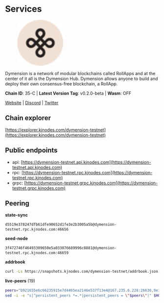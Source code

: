 # Services

<figure><img src="https://raw.githubusercontent.com/kj89/cosmos-images/main/logos/dymension.png" width="150" alt=""><figcaption></figcaption></figure>

Dymension is a network of modular blockchains called RollApps  and at the center of it all is the Dymension Hub. Dymension  allows anyone to build and deploy their own consensus-free blockchain, a RollApp.

**Chain ID**: 35-C | **Latest Version Tag**: v0.2.0-beta | **Wasm**: OFF

[Website](https://dymension.xyz/) | [Discord](https://discord.gg/dymension) | [Twitter](https://twitter.com/dymensionXYZ)




## Chain explorer
[https://explorer.kjnodes.com/dymension-testnet](https://explorer.kjnodes.com/dymension-testnet)

## Public endpoints

* api: [https://dymension-testnet.api.kjnodes.com](https://dymension-testnet.api.kjnodes.com)
* rpc: [https://dymension-testnet.rpc.kjnodes.com](https://dymension-testnet.rpc.kjnodes.com)
* grpc: [https://dymension-testnet.grpc.kjnodes.com](https://dymension-testnet.grpc.kjnodes.com)

## Peering

**state-sync**

```text
d5519e378247dfb61dfe90652d1fe3e2b3005a5b@dymension-testnet.rpc.kjnodes.com:46656
```

**seed-node**

```text
3f472746f46493309650e5a033076689996c8881@dymension-testnet.rpc.kjnodes.com:46659
```

**addrbook**
```bash
curl -Ls https://snapshots.kjnodes.com/dymension-testnet/addrbook.json > $HOME/.dymension/config/addrbook.json
```

**live-peers** (19)
```bash
peers="b921655e6c66235915e7d4465ea2146e537f13e4@167.235.6.228:26636,9e1ea4938f0112c1477827344e2f9d0792710575@185.252.232.189:30656,d5519e378247dfb61dfe90652d1fe3e2b3005a5b@65.109.68.190:46656,adf394846dc942b1fd03f6e310eda60b5eda7848@195.201.197.4:32656,43426e98064694d407b2165fb24d52980d38f1c9@88.99.3.158:20556,eb524a9ed0e080ec4fa9a21df3f5f56e94e0e811@51.89.7.235:26652,af97c76448e6a5d7671c6523f38fc48cc7273da7@217.76.59.46:26656,b473a649e58b49bc62b557e94d35a2c8c0ee9375@95.214.53.46:36656,ee2fa87279bc626f9c979093389bd1d6568d96ff@65.109.37.228:36656,77791ee9b1eb56682335c451c296f450ee649c01@44.209.89.17:26656,b1e1e5a9dbf2e03b456668c2f2d9164ae090ba0c@109.123.244.56:46656,48bdb78c51e56b651c938d075e1077dab2c6197c@43.157.22.223:26656,0996622e0d51b51cdfb2e8bed752968693f87e10@109.205.180.254:26656,af6787b3273dd60e0f809c7e5e2a2a9fd379045e@195.201.195.61:27656,65242d54d20a6c16a401004a8fb936343d9cae99@65.109.106.91:26656,63d971a42e323f9411ef702d1f268f9862781c1f@194.163.165.176:40656,f433653cef597b3f0dd5f4e3e46c05fd121246bb@95.216.149.50:26656,6204710a0d089566b6df85ae4aee595afdd23cbb@146.190.40.115:26656,869d03182da215ae0171ac37ee69a77ed59d1a38@135.181.253.11:46656"
sed -i -e "s|^persistent_peers *=.*|persistent_peers = \"$peers\"|" $HOME/.dymension/config/config.toml
```
